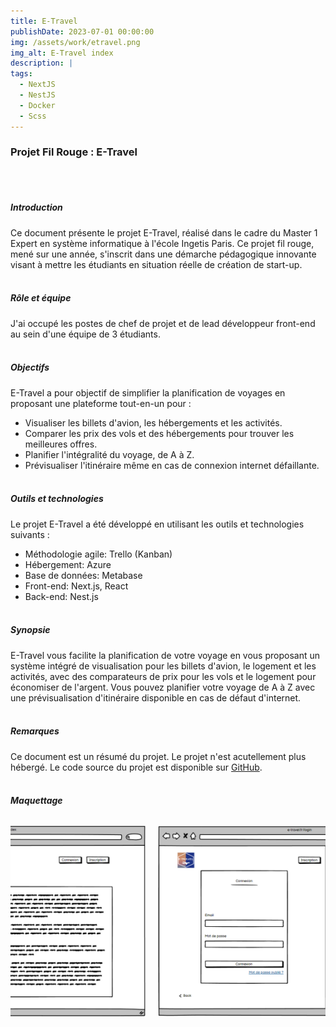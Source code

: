 ```yaml
---
title: E-Travel
publishDate: 2023-07-01 00:00:00
img: /assets/work/etravel.png
img_alt: E-Travel index
description: |
tags:
  - NextJS
  - NestJS
  - Docker
  - Scss
---
```


### Projet Fil Rouge : E-Travel
<br><br>

##### Introduction
Ce document présente le projet E-Travel, réalisé dans le cadre du Master 1 Expert en système informatique à l'école Ingetis Paris. Ce projet fil rouge, mené sur une année, s'inscrit dans une démarche pédagogique innovante visant à mettre les étudiants en situation réelle de création de start-up.
<br><br>

##### Rôle et équipe
J'ai occupé les postes de chef de projet et de lead développeur front-end au sein d'une équipe de 3 étudiants.
<br><br>

##### Objectifs
E-Travel a pour objectif de simplifier la planification de voyages en proposant une plateforme tout-en-un pour :
- Visualiser les billets d'avion, les hébergements et les activités.
- Comparer les prix des vols et des hébergements pour trouver les meilleures offres.
- Planifier l'intégralité du voyage, de A à Z.
- Prévisualiser l'itinéraire même en cas de connexion internet défaillante.
<br><br>

##### Outils et technologies
Le projet E-Travel a été développé en utilisant les outils et technologies suivants :
- Méthodologie agile: Trello (Kanban)
- Hébergement: Azure
- Base de données: Metabase
- Front-end: Next.js, React
- Back-end: Nest.js
<br><br>

##### Synopsie
E-Travel vous facilite la planification de votre voyage en vous proposant un système intégré de visualisation pour les billets d'avion, le logement et les activités, avec des comparateurs de prix pour les vols et le logement pour économiser de l'argent. Vous pouvez planifier votre voyage de A à Z avec une prévisualisation d'itinéraire disponible en cas de défaut d'internet.
<br><br>

##### Remarques
Ce document est un résumé du projet. Le projet n'est acutellement plus hébergé.
Le code source du projet est disponible sur [GitHub](https://github.com/ProximaPolaris/etravel).
<br><br>

##### Maquettage

<div class="section-maquettage">
  <div class="slider" id="slider">
    <div class="slide">
      <img src="../../../public/assets/maquettage/maquettage1.png" alt="Image 1" class="img-voyage">
    </div>
    <div class="slide">
      <img src="../../../public/assets/maquettage/maquettage2.png" alt="Image 2" class="img-voyage">
    </div>
    <div class="slide">
      <img src="../../../public/assets/maquettage/maquettage3.png" alt="Image 3" class="img-voyage">
    </div>
        <div class="slide">
      <img src="../../../public/assets/maquettage/maquettage4.png" alt="Image 3" class="img-voyage">
    </div>
        <div class="slide">
      <img src="../../../public/assets/maquettage/maquettage5.png" alt="Image 3" class="img-voyage">
    </div>
        <div class="slide">
      <img src="../../../public/assets/maquettage/maquettage6.png" alt="Image 3" class="img-voyage">
    </div>
        <div class="slide">
      <img src="../../../public/assets/maquettage/maquettage7.png" alt="Image 3" class="img-voyage">
    </div>
        <div class="slide">
      <img src="../../../public/assets/maquettage/maquettage8.png" alt="Image 3" class="img-voyage">
    </div>
        <div class="slide">
      <img src="../../../public/assets/maquettage/maquettage9.png" alt="Image 3" class="img-voyage">
    </div>
        <div class="slide">
      <img src="../../../public/assets/maquettage/maquettage10.png" alt="Image 3" class="img-voyage">
    </div>
        <div class="slide">
      <img src="../../../public/assets/maquettage/maquettage11.png" alt="Image 3" class="img-voyage">
    </div>
        <div class="slide">
      <img src="../../../public/assets/maquettage/maquettage12.png" alt="Image 3" class="img-voyage">
    </div>
</div>

<style>
.section-maquettage {
  overflow: hidden;
}

.slider {
  display: flex;
  align-items: center;
  animation: scrollImages 40s linear infinite;
  gap: 20px;
  @media screen and (min-width: 1200px) {
    animation: scrollImages 50s linear infinite;
  }
}

.slide {
  flex-shrink: 0;
  width: 90%;
  @media screen and (min-width: 1200px) {
    width: 50%;
  }
}

@keyframes scrollImages {
  0% {
    transform: translateX(0);
  }
  100% {
    transform: translateX(-1100%);
  }
}

@media screen and (min-width: 1200px) {
  @keyframes scrollImages {
    100% {
      transform: translateX(-600%);
    }
  }
}

</style>